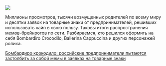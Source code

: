 <!--2025-06-06 14:01:37-->
<div class="yb">
  <div class="rss habr"><img src="https://habrastorage.org/getpro/habr/upload_files/3bc/fa1/601/3bcfa16018c970de911ae1a3c7f34c76.jpg" /><p>Миллионы просмотров, тысячи возмущенных родителей по всему миру и десятки заявок на товарные знаки от предпринимателей, решивших использовать хайп в свою пользу.&nbsp;Таковы итоги распространения мемов-брейнротов по сети. Разбираемся, кто решился оформить на себя Bombardiro Crocodilo, Ballerina Cappuccina и других персонажей ролика.   </p> <a... <p class="titl"><a href="https://habr.com/ru/companies/onlinepatent/news/916320/?utm_source=habrahabr&utm_medium=rss&utm_campaign=916320">Бомбардиро крокодило: российские предприниматели пытаются застолбить за собой мемы в заявках на товарные знаки</a></p></div>
</div>
